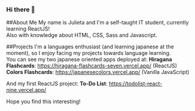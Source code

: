 ### Hi there 👋

##About Me
My name is Julieta and I'm a self-taught IT student, currently learning ReactJS!  
Also with knowledge about HTML, CSS, Sass and Javascript.  

##Projects
I'm a languages enthusiast (and learning japanese at the moment), so I enjoy facing my projects towards language learning.  
You can see my two japanese oriented apps deployed at:
**Hiragana Flashcards**: https://hiragana-flashcards-seven.vercel.app/ (ReactJS)
**Colors Flashcards**: https://japanesecolors.vercel.app/ (Vanilla JavaScript)

And my first ReactJS project:
**To-Do List**: https://todolist-react-nine.vercel.app/  
  
Hope you find this interesting!
